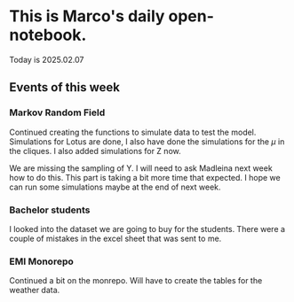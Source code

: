 # This is Marco's daily open-notebook.

Today is 2025.02.07


## Events of this week
### Markov Random Field
Continued creating the functions to simulate data to test the model. Simulations for Lotus are 
done, I also have done the simulations for the $\mu$ in the cliques. I also added 
simulations for Z now. 

We are missing the sampling of Y. I will need to ask Madleina next week how to do this. This 
part is taking a bit more time that expected. I hope we can run some simulations maybe at the end of next week.

### Bachelor students
I looked into the dataset we are going to buy for the students. There were a couple of mistakes in 
the excel sheet that was sent to me.

### EMI Monorepo
Continued a bit on the monrepo. Will have to create the tables for the weather data.


